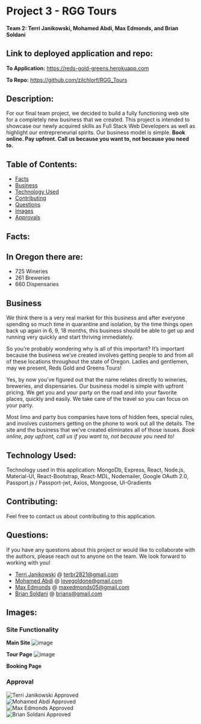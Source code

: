 # Project 3 - RGG Tours

#### Team 2: Terri Janikowski, Mohamed Abdi, Max Edmonds, and Brian Soldani



## Link to deployed application and repo: 

**To Application:** https://reds-gold-greens.herokuapp.com

**To Repo:** https://github.com/zilchlorf/RGG_Tours


## Description: 

For our final team project, we decided to build a fully functioning web site for a completely new business that we created. This project is intended to showcase our newly acquired skills as Full Stack Web Developers as well as highlight our entrepreneurial spirits. Our business model is simple. **Book online. Pay upfront. Call us because you want to, not because you need to.**

    
## Table of Contents: 

* [Facts](#facts)
* [Business](#business)
* [Technology Used](#technology-used)
* [Contributing](#contributing)
* [Questions](#questions)
* [Images](#images)
* [Approvals](#approval)

    
## Facts: 

## In Oregon there are:
- 725 Wineries
- 261 Breweries
- 660 Dispensaries

    
## Business 
    
We think there is a very real market for this business and after everyone spending so much time in quarantine and isolation, by the time things open back up again in 6, 9, 18 months, this business should be able to get up and running very quickly and start thriving immediately.

So you’re probably wondering why is all of this important? It’s important because the business we’ve created involves getting people to and from all of these locations throughout the state of Oregon. Ladies and gentlemen, may we present, Reds Gold and Greens Tours!

Yes, by now you’ve figured out that the name relates directly to wineries, breweries, and dispensaries. Our business model is simple with upfront pricing. We get you and your party on the road and into your favorite places, quickly and easily. We take care of the travel so you can focus on your party. 

Most limo and party bus companies have tons of hidden fees, special rules, and involves customers getting on the phone to work out all the details. The site and the business that we’ve created eliminates all of those issues. *Book online, pay upfront, call us if you want to, not because you need to!*


## Technology Used: 
    
Technology used in this application: MongoDb, Express, React, Node.js, Material-UI, React-Bootstrap, React-MDL, Nodemailer, Google OAuth 2.0, Passport.js / Passport-jwt, Axios, Mongoose, UI-Gradients

## Contributing: 

Feel free to contact us about contributing to this application.
    
    
## Questions: 
    
If you have any questions about this project or would like to collaborate with the authors, please reach out to anyone on the team. We look forward to working with you!

- [Terri Janikowski](https://github.com/terbr1) @ terbr2821@gmail.com
- [Mohamed Abdi](https://github.com/mohamedabdi12) @ lovegoldone@gmail.com
- [Max Edmonds](https://github.com/zilchlorf) @ maxedmonds05@gmail.com
- [Brian Soldani](https://github.com/BrianSoldani) @ brians@gmail.com


## Images:


### Site Functionality


**Main Site**
![image](https://user-images.githubusercontent.com/63215148/96328680-902c6000-0ffa-11eb-8a21-f5a6cad7e449.png)


**Tour Page**
![image](https://user-images.githubusercontent.com/63215148/96328760-2f515780-0ffb-11eb-8e18-4489d3e04ca7.png)



**Booking Page**





### Approval

![Terri Janikowski Approved](https://img.shields.io/badge/Terri%20Janikowski-Approved-brightgreen)<br>
![Mohamed Abdi Approved](https://img.shields.io/badge/Mohamed%20Abdi-Approved-brightgreen)<br>
![Max Edmonds Approved](https://img.shields.io/badge/Max%20Edmonds-Approved-brightgreen)<br>
![Brian Soldani Approved](https://img.shields.io/badge/Brian%20Soldani-Approved-brightgreen)
